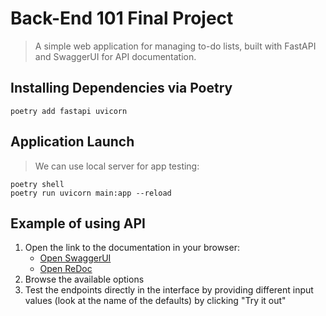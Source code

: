 
# Back-End 101 Final Project

> A simple web application for managing to-do lists, built with FastAPI and SwaggerUI for API documentation.

## Installing Dependencies via Poetry

```
poetry add fastapi uvicorn
```

## Application Launch

> We can use local server for app testing: 

```
poetry shell  
poetry run uvicorn main:app --reload
```

## Example of using API

1. Open the link to the documentation in your browser: 
   - [Open SwaggerUI](http://127.0.0.1:8000/docs)
   - [Open ReDoc](http://127.0.0.1:8000/redoc)
2. Browse the available options
3. Test the endpoints directly in the interface by providing different input values (look at the name of the defaults) by clicking "Try it out"  